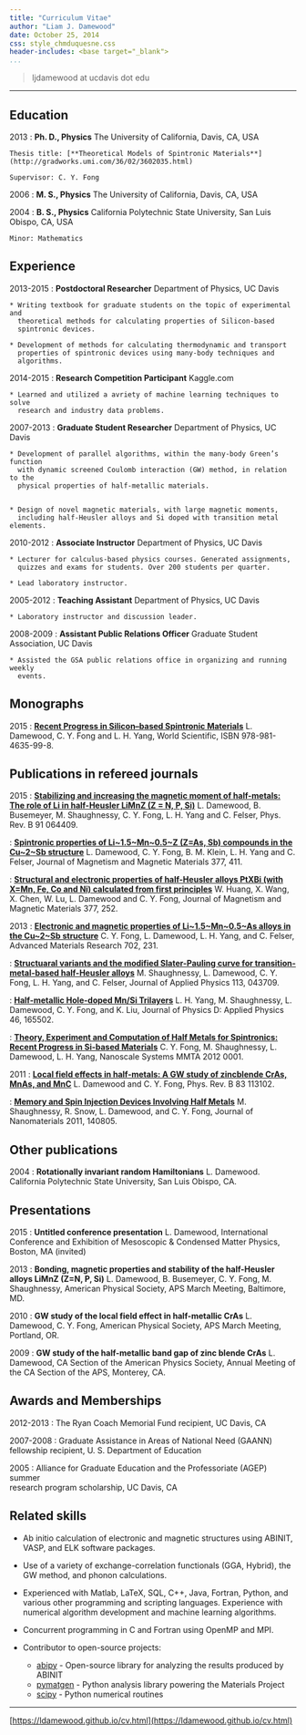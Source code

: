 ```yaml
---
title: "Curriculum Vitae"
author: "Liam J. Damewood"
date: October 25, 2014
css: style_chmduquesne.css
header-includes: <base target="_blank">
...
```


> ljdamewood at ucdavis dot edu

----

Education
---------

2013
:   **Ph. D., Physics** The University of California, Davis, CA, USA

    Thesis title: [**Theoretical Models of Spintronic Materials**](http://gradworks.umi.com/36/02/3602035.html)
    
    Supervisor: C. Y. Fong

2006
:   **M. S., Physics** The University of California, Davis, CA, USA

2004
:   **B. S., Physics** California Polytechnic State University, San Luis Obispo, CA, USA

    Minor: Mathematics

Experience
----------

2013-2015
:   **Postdoctoral Researcher** Department of Physics, UC Davis

    * Writing textbook for graduate students on the topic of experimental and
      theoretical methods for calculating properties of Silicon-based
      spintronic devices.

    * Development of methods for calculating thermodynamic and transport
      properties of spintronic devices using many-body techniques and
      algorithms.

2014-2015
:   **Research Competition Participant** Kaggle.com

    * Learned and utilized a avriety of machine learning techniques to solve 
      research and industry data problems.

2007-2013
:   **Graduate Student Researcher** Department of Physics, UC Davis

    * Development of parallel algorithms, within the many-body Green’s function
      with dynamic screened Coulomb interaction (GW) method, in relation to the
      physical properties of half-metallic materials.

  
    * Design of novel magnetic materials, with large magnetic moments,
      including half-Heusler alloys and Si doped with transition metal elements.

2010-2012
:   **Associate Instructor** Department of Physics, UC Davis

    * Lecturer for calculus-based physics courses. Generated assignments,
      quizzes and exams for students. Over 200 students per quarter.

    * Lead laboratory instructor.

2005-2012
:   **Teaching Assistant** Department of Physics, UC Davis

    * Laboratory instructor and discussion leader.

2008-2009
:   **Assistant Public Relations Officer** Graduate Student Association, UC Davis

    * Assisted the GSA public relations office in organizing and running weekly
      events.

Monographs
----------

2015
:   **[Recent Progress in Silicon–based Spintronic Materials](http://www.worldscientific.com/worldscibooks/10.1142/9410)**
    L. Damewood, C. Y. Fong and L. H. Yang,
    World Scientific, 
    ISBN 978-981-4635-99-8.

Publications in refereed journals
---------------------------------

2015
:   **[Stabilizing and increasing the magnetic moment of half-metals: The role of Li in half-Heusler LiMnZ (Z = N, P, Si)](http://journals.aps.org/prb/abstract/10.1103/PhysRevB.91.064409)**
    L. Damewood, B. Busemeyer, M. Shaughnessy, C. Y. Fong, L. H. Yang and C. Felser, 
    Phys. Rev. B 91 064409.

:   [**Spintronic properties of Li~1.5~Mn~0.5~Z (Z=As, Sb) compounds in the Cu~2~Sb structure**](http://www.sciencedirect.com/science/article/pii/S0304885314010385)
    L. Damewood, C. Y. Fong, B. M. Klein, L. H. Yang and C. Felser,
    Journal of Magnetism and Magnetic Materials 377, 411.

:   [**Structural and electronic properties of half-Heusler alloys PtXBi (with X=Mn, Fe, Co and Ni) calculated from first principles**](http://www.sciencedirect.com/science/article/pii/S0304885314009792)
    W. Huang, X. Wang, X. Chen, W. Lu, L. Damewood and C. Y. Fong, 
    Journal of Magnetism and Magnetic Materials 377, 252.

2013
:   [**Electronic and magnetic properties of Li~1.5~Mn~0.5~As alloys in the Cu~2~Sb structure**](http://www.scientific.net/AMR.702.231)
    C. Y. Fong, L. Damewood, L. H. Yang, and C. Felser, 
    Advanced Materials Research 702, 231.

:   [**Structuaral variants and the modified Slater-Pauling curve for transition-metal-based half-Heusler alloys**](http://jap.aip.org/resource/1/japiau/v113/i4/p043709_s1)
    M. Shaughnessy, L. Damewood, C. Y. Fong, L. H. Yang, and C. Felser, 
    Journal of Applied Physics 113, 043709.

:   [**Half-metallic Hole-doped Mn/Si Trilayers**](http://iopscience.iop.org/0022-3727/46/16/165502)
    L. H. Yang, M. Shaughnessy, L. Damewood, C. Y. Fong, and K. Liu, 
    Journal of Physics D: Applied Physics 46, 165502.

:   [**Theory, Experiment and Computation of Half Metals for Spintronics: Recent Progress in Si-based Materials**](http://www.degruyter.com/view/j/nsmmt.2012.1.issue/nsmmt-2012-0001/nsmmt-2012-0001.xml)
    C. Y. Fong, M. Shaughnessy, L. Damewood, L. H. Yang, 
    Nanoscale Systems MMTA 2012 0001.

2011
:   [**Local field effects in half-metals: A GW study of zincblende CrAs, MnAs, and MnC**](http://link.aps.org/doi/10.1103/PhysRevB.83.113102)
    L. Damewood and C. Y. Fong, 
    Phys. Rev. B 83 113102.

:   [**Memory and Spin Injection Devices Involving Half Metals**](http://www.hindawi.com/journals/jnm/2011/140805/abs/)
    M. Shaughnessy, R. Snow, L. Damewood, and C. Y. Fong, 
    Journal of Nanomaterials 2011, 140805.

Other publications
------------------

2004
:   **Rotationally invariant random Hamiltonians**
    L. Damewood.
    California Polytechnic State University, San Luis Obispo, CA.

Presentations
-------------

2015
:   **Untitled conference presentation**
    L. Damewood, 
    International Conference and Exhibition of Mesoscopic & Condensed Matter Physics, 
    Boston, MA (invited)

2013
:   **Bonding, magnetic properties and stability of the half-Heusler alloys LiMnZ (Z=N, P, Si)**
    L. Damewood, B. Busemeyer, C. Y. Fong, M. Shaughnessy, 
    American Physical Society, APS March Meeting, 
    Baltimore, MD.

2010
:   **GW study of the local field effect in half-metallic CrAs**
    L. Damewood, C. Y. Fong, 
    American Physical Society, APS March Meeting, 
    Portland, OR.

2009
:   **GW study of the half-metallic band gap of zinc blende CrAs**
    L. Damewood, 
    CA Section of the American Physics Society, Annual Meeting of the CA Section of the APS, 
    Monterey, CA.

Awards and Memberships
----------------------

2012-2013
:   The Ryan Coach Memorial Fund recipient, UC Davis, CA

2007-2008
:   Graduate Assistance in Areas of National Need (GAANN) fellowship recipient,     U. S. Department of Education

2005
:   Alliance for Graduate Education and the Professoriate (AGEP) summer     
    research program scholarship, UC Davis, CA

Related skills
--------------

* Ab initio calculation of electronic and magnetic structures using ABINIT,
  VASP, and ELK software packages.
 
* Use of a variety of exchange-correlation functionals (GGA, Hybrid), the GW
  method, and phonon calculations.
 
* Experienced with Matlab, LaTeX, SQL, C++, Java, Fortran, Python, and various
  other programming and scripting languages. Experience with numerical
  algorithm development and machine learning algorithms.
 
* Concurrent programming in C and Fortran using OpenMP and MPI.

* Contributor to open-source projects:
    * [abipy](https://github.com/gmatteo/abipy) - Open-source library for analyzing the results produced by ABINIT
    * [pymatgen](https://github.com/materialsproject/pymatgen) - Python analysis library powering the Materials Project
    * [scipy](https://github.com/scipy/scipy) - Python numerical routines

----
[https://ldamewood.github.io/cv.html](https://ldamewood.github.io/cv.html)

